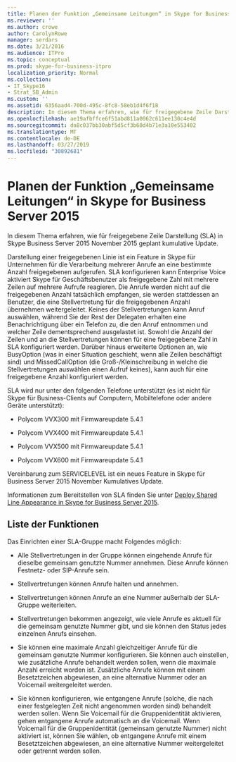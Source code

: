 ```yaml
---
title: Planen der Funktion „Gemeinsame Leitungen“ in Skype for Business Server 2015
ms.reviewer: ''
ms.author: crowe
author: CarolynRowe
manager: serdars
ms.date: 3/21/2016
ms.audience: ITPro
ms.topic: conceptual
ms.prod: skype-for-business-itpro
localization_priority: Normal
ms.collection:
- IT_Skype16
- Strat_SB_Admin
ms.custom: ''
ms.assetid: 6356aad4-700d-495c-8fc8-58eb1d4f6f18
description: In diesem Thema erfahren, wie für freigegebene Zeile Darstellung (SLA) in Skype Business Server 2015 November 2015 geplant kumulative Update.
ms.openlocfilehash: ae19afbffce6f51abd811a0062c611ee130c4e4d
ms.sourcegitcommit: da8c037bb30abf5d5cf3b60d4b71e3a10e553402
ms.translationtype: MT
ms.contentlocale: de-DE
ms.lasthandoff: 03/27/2019
ms.locfileid: "30892681"
---
```

# <a name="plan-for-shared-line-appearance-in-skype-for-business-server-2015"></a>Planen der Funktion „Gemeinsame Leitungen“ in Skype for Business Server 2015
 
In diesem Thema erfahren, wie für freigegebene Zeile Darstellung (SLA) in Skype Business Server 2015 November 2015 geplant kumulative Update. 
  
Darstellung einer freigegebenen Linie ist ein Feature in Skype für Unternehmen für die Verarbeitung mehrerer Anrufe an eine bestimmte Anzahl freigegebenen aufgerufen. SLA konfigurieren kann Enterprise Voice aktiviert Skype für Geschäftsbenutzer als freigegebene Zahl mit mehrere Zeilen auf mehrere Aufrufe reagieren. Die Anrufe werden nicht auf die freigegebenen Anzahl tatsächlich empfangen, sie werden stattdessen an Benutzer, die eine Stellvertretung für die freigegebenen Anzahl übernehmen weitergeleitet. Keines der Stellvertretungen kann Anruf auswählen, während Sie der Rest der Delegaten erhalten eine Benachrichtigung über ein Telefon zu, die den Anruf entnommen und welcher Zeile dementsprechend ausgelastet ist. Sowohl die Anzahl der Zeilen und an die Stellvertretungen können für eine freigegebene Zahl in SLA konfiguriert werden. Darüber hinaus erweiterte Optionen an, wie BusyOption (was in einer Situation geschieht, wenn alle Zeilen beschäftigt sind) und MissedCallOption (die Groß-/Kleinschreibung in welche die Stellvertretungen auswählen einen Aufruf keines), kann auch für eine freigegebene Anzahl konfiguriert werden.
  
SLA wird nur unter den folgenden Telefone unterstützt (es ist nicht für Skype für Business-Clients auf Computern, Mobiltelefone oder andere Geräte unterstützt): 
  
- Polycom VVX300 mit Firmwareupdate 5.4.1
    
- Polycom VVX400 mit Firmwareupdate 5.4.1
    
- Polycom VVX500 mit Firmwareupdate 5.4.1
    
- Polycom VVX600 mit Firmwareupdate 5.4.1
    
Vereinbarung zum SERVICELEVEL ist ein neues Feature in Skype für Business Server 2015 November Kumulatives Update. 
  
Informationen zum Bereitstellen von SLA finden Sie unter [Deploy Shared Line Appearance in Skype for Business Server 2015](../../deploy/deploy-enterprise-voice/deploy-shared-line-appearance.md).
  
## <a name="feature-list"></a>Liste der Funktionen

Das Einrichten einer SLA-Gruppe macht Folgendes möglich:
  
- Alle Stellvertretungen in der Gruppe können eingehende Anrufe für dieselbe gemeinsam genutzte Nummer annehmen. Diese Anrufe können Festnetz- oder SIP-Anrufe sein.
    
- Stellvertretungen können Anrufe halten und annehmen.
    
- Stellvertretungen können Anrufe an eine Nummer außerhalb der SLA-Gruppe weiterleiten.
    
- Stellvertretungen bekommen angezeigt, wie viele Anrufe es aktuell für die gemeinsam genutzte Nummer gibt, und sie können den Status jedes einzelnen Anrufs einsehen.
    
- Sie können eine maximale Anzahl gleichzeitiger Anrufe für die gemeinsam genutzte Nummer konfigurieren. Sie können auch einstellen, wie zusätzliche Anrufe behandelt werden sollen, wenn die maximale Anzahl erreicht worden ist. Zusätzliche Anrufe können mit einem Besetztzeichen abgewiesen, an eine alternative Nummer oder an Voicemail weitergeleitet werden.
    
- Sie können konfigurieren, wie entgangene Anrufe (solche, die nach einer festgelegten Zeit nicht angenommen worden sind) behandelt werden sollen. Wenn Sie Voicemail für die Gruppenidentität aktivieren, gehen entgangene Anrufe automatisch an die Voicemail. Wenn Voicemail für die Gruppenidentität (gemeinsam genutzte Nummer) nicht aktiviert ist, können Sie wählen, ob entgangene Anrufe mit einem Besetztzeichen abgewiesen, an eine alternative Nummer weitergeleitet oder getrennt werden sollen.
    

